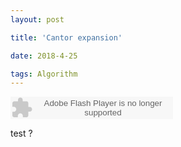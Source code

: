 ```yaml
---
layout: post

title: 'Cantor expansion'

date: 2018-4-25

tags: Algorithm
---
```





<object type="application/x-shockwave-flash" id="ximalaya_player" data="http://www.ximalaya.com/swf/sound/red.swf?id=29087831" width="260" height="36"></object>



test ?